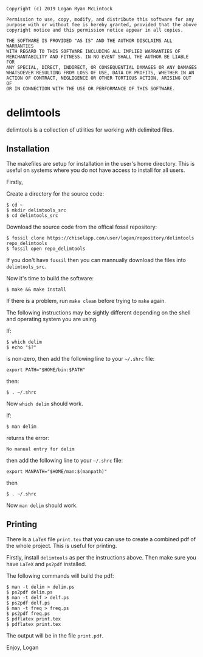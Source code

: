
    Copyright (c) 2019 Logan Ryan McLintock

    Permission to use, copy, modify, and distribute this software for any
    purpose with or without fee is hereby granted, provided that the above
    copyright notice and this permission notice appear in all copies.

    THE SOFTWARE IS PROVIDED "AS IS" AND THE AUTHOR DISCLAIMS ALL WARRANTIES
    WITH REGARD TO THIS SOFTWARE INCLUDING ALL IMPLIED WARRANTIES OF
    MERCHANTABILITY AND FITNESS. IN NO EVENT SHALL THE AUTHOR BE LIABLE FOR
    ANY SPECIAL, DIRECT, INDIRECT, OR CONSEQUENTIAL DAMAGES OR ANY DAMAGES
    WHATSOEVER RESULTING FROM LOSS OF USE, DATA OR PROFITS, WHETHER IN AN
    ACTION OF CONTRACT, NEGLIGENCE OR OTHER TORTIOUS ACTION, ARISING OUT OF
    OR IN CONNECTION WITH THE USE OR PERFORMANCE OF THIS SOFTWARE.


# delimtools

delimtools is a collection of utilities for working with delimited files.

## Installation

The makefiles are setup for installation in the user's home directory.
This is useful on systems where you do not have access to install for
all users.

Firstly,

Create a directory for the source code:

    $ cd ~
    $ mkdir delimtools_src
    $ cd delimtools_src

Download the source code from the offical fossil repository:

    $ fossil clone https://chiselapp.com/user/logan/repository/delimtools repo_delimtools
    $ fossil open repo_delimtools

If you don't have `fossil` then you can mannually download the files
into `delimtools_src`.

Now it's time to build the software:

    $ make && make install

If there is a problem, run `make clean` before trying to `make` again.

The following instructions may be sightly different depending on the shell
and operating system you are using.

If:

    $ which delim
    $ echo "$?"

is non-zero, then add the following line to your `~/.shrc` file:

    export PATH="$HOME/bin:$PATH"

then:

    $ . ~/.shrc

Now `which delim` should work.

If:

    $ man delim

returns the error:

    No manual entry for delim

then add the following line to your `~/.shrc` file:

    export MANPATH="$HOME/man:$(manpath)"

then

    $ . ~/.shrc

Now `man delim` should work.

## Printing

There is a `LaTeX` file `print.tex` that you can use to create a
combined pdf of the whole project. This is useful for printing.

Firstly, install `delimtools` as per the instructions
above. Then make sure you have `LaTeX` and `ps2pdf` installed.

The following commands will build the pdf:

    $ man -t delim > delim.ps
    $ ps2pdf delim.ps
    $ man -t delf > delf.ps
    $ ps2pdf delf.ps
    $ man -t freq > freq.ps
    $ ps2pdf freq.ps
    $ pdflatex print.tex
    $ pdflatex print.tex

The output will be in the file `print.pdf`.

Enjoy,
Logan
